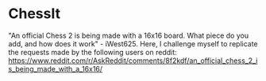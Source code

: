 # ChessIt
"An official Chess 2 is being made with a 16x16 board. What piece do you add, and how does it work" - iWest625. Here, I challenge myself to replicate the requests made by the following users on reddit: https://www.reddit.com/r/AskReddit/comments/8f2kdf/an_official_chess_2_is_being_made_with_a_16x16/
